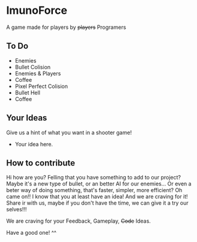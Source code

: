 # ImunoForce
A game made for players by ~~players~~ Programers

## To Do
* Enemies
* Bullet Colision
*  Enemies & Players
* Coffee
* Pixel Perfect Colision
* Bullet Hell
* Coffee

## Your Ideas
Give us a hint of what you want in a shooter game!
* Your idea here.

## How to contribute
Hi how are you? Felling that you have something to add to our project?
Maybe it's a new type of bullet, or an better AI for our enemies... Or 
even a beter way of doing something, that's faster, simpler, more efficient?
Oh came on!! I know that you at least have an idea! And we are craving for it!
Share ir with us, maybe if you don't have the time, we can give it a try our selves!!!

We are craving for your Feedback, Gameplay, ~~Code~~ Ideas.

Have a good one! ^^ 
